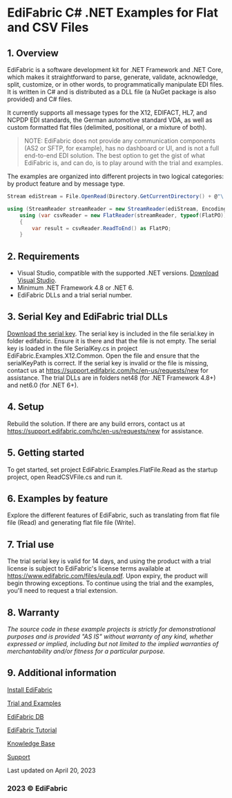 # EdiFabric C# .NET Examples for Flat and CSV Files

## 1. Overview
EdiFabric is a software development kit for .NET Framework and .NET Core, which makes it straightforward to parse, generate, validate, acknowledge, split, customize, or in other words, to programmatically manipulate EDI files. It is written in C# and is distributed as a DLL file (a NuGet package is also provided) and C# files.  

It currently supports all message types for the X12, EDIFACT, HL7, and NCPDP EDI standards, the German automotive standard VDA, as well as custom formatted flat files (delimited, positional, or a mixture of both).  

> NOTE: EdiFabric does not provide any communication components (AS2 or SFTP, for example), has no dashboard or UI, and is not a full end-to-end EDI solution.
The best option to get the gist of what EdiFabric is, and can do, is to play around with the trial and examples.  

The examples are organized into different projects in two logical categories: by product feature and by message type.   

```C#
Stream ediStream = File.OpenRead(Directory.GetCurrentDirectory() + @"\..\..\..\Files\Flat_PO.txt");

using (StreamReader streamReader = new StreamReader(ediStream, Encoding.UTF8, true, 1024))
    using (var csvReader = new FlatReader(streamReader, typeof(FlatPO)))
    {
        var result = csvReader.ReadToEnd() as FlatPO;
    }
```

## 2. Requirements
- Visual Studio, compatible with the supported .NET versions. [Download Visual Studio](https://visualstudio.microsoft.com/downloads/).
- Minimum .NET Framework 4.8 or .NET 6. 
- EdiFabric DLLs and a trial serial number. 

## 3. Serial Key and EdiFabric trial DLLs
[Download the serial key](https://sowl.co/oApEt).
The serial key is included in the file serial.key in folder edifabric. Ensure it is there and that the file is not empty. The serial key is loaded in the file SerialKey.cs in project EdiFabric.Examples.X12.Common. 
Open the file and ensure that the serialKeyPath is correct. If the serial key is invalid or the file is missing, contact us at https://support.edifabric.com/hc/en-us/requests/new for assistance.
The trial DLLs are in folders net48 (for .NET Framework 4.8+) and net6.0 (for .NET 6+).

## 4. Setup
Rebuild the solution. If there are any build errors, contact us at https://support.edifabric.com/hc/en-us/requests/new for assistance.  

## 5. Getting started
To get started, set project EdiFabric.Examples.FlatFile.Read as the startup project, open ReadCSVFile.cs and run it.  

## 6. Examples by feature
Explore the different features of EdiFabric, such as translating from flat file file (Read) and generating flat file file (Write).  

## 7. Trial use
The trial serial key is valid for 14 days, and using the product with a trial license is subject to EdiFabric's license terms available at https://www.edifabric.com/files/eula.pdf. Upon expiry, the product will begin throwing exceptions. To continue using the trial and the examples, you'll need to request a trial extension.   

## 8. Warranty
*The source code in these example projects is strictly for demonstrational purposes and is provided "AS IS" without warranty of any kind, whether expressed or implied, including but not limited to the
implied warranties of merchantability and/or fitness for a particular purpose.*  

## 9. Additional information

[Install EdiFabric](https://support.edifabric.com/hc/en-us/articles/360016808578-Install-EdiFabric)

[Trial and Examples](https://support.edifabric.com/hc/en-us/articles/360000280532-Trial-and-Examples)

[EdiFabric DB](https://support.edifabric.com/hc/en-us/articles/360029265372-EDI-to-DB)

[EdiFabric Tutorial](https://support.edifabric.com/hc/en-us/articles/360000291511-Tutorial-EDI-NET-Tools-Basics)

[Knowledge Base](https://support.edifabric.com)

[Support](https://support.edifabric.com/hc/en-us/requests/new)

Last updated on April 20, 2023
### 2023 © EdiFabric
